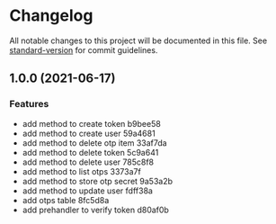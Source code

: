 # Changelog

All notable changes to this project will be documented in this file. See [standard-version](https://github.com/conventional-changelog/standard-version) for commit guidelines.

## 1.0.0 (2021-06-17)


### Features

* add method to create token b9bee58
* add method to create user 59a4681
* add method to delete otp item 33af7da
* add method to delete token 5c9a641
* add method to delete user 785c8f8
* add method to list otps 3373a7f
* add method to store otp secret 9a53a2b
* add method to update user fdff38a
* add otps table 8fc5d8a
* add prehandler to verify token d80af0b
